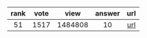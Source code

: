
| rank | vote | view | answer | url |
|:-:|:-:|:-:|:-:|:-:|
|51|1517|1484808|10| [url](http://stackoverflow.com/questions/6996603/delete-a-file-or-folder) |
